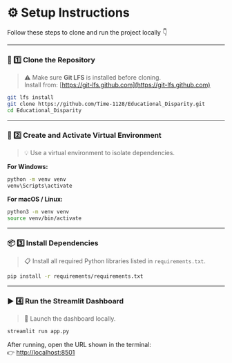# ⚙️ Setup Instructions

Follow these steps to clone and run the project locally 👇  

---

### 🧭 1️⃣ Clone the Repository

> ⚠️ Make sure **Git LFS** is installed before cloning.  
> Install from: [https://git-lfs.github.com](https://git-lfs.github.com)

```bash
git lfs install
git clone https://github.com/Time-1128/Educational_Disparity.git
cd Educational_Disparity
```

---

### 🧱 2️⃣ Create and Activate Virtual Environment

> 💡 Use a virtual environment to isolate dependencies.

**For Windows:**
```bash
python -m venv venv
venv\Scripts\activate
```

**For macOS / Linux:**
```bash
python3 -m venv venv
source venv/bin/activate
```

---

### 📦 3️⃣ Install Dependencies

> 📋 Install all required Python libraries listed in `requirements.txt`.

```bash
pip install -r requirements/requirements.txt
```

---

### ▶️ 4️⃣ Run the Streamlit Dashboard

> 🚀 Launch the dashboard locally.

```bash
streamlit run app.py
```

After running, open the URL shown in the terminal:  
👉 [http://localhost:8501](http://localhost:8501)
